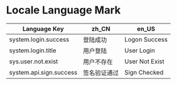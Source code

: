 # Locale Language Mark
|Language Key|zh_CN|en_US|
|------------|----------------|--------|
|system.login.success|登陆成功|Logon Success|
|system.login.title|用户登陆|User Login|
|sys.user.not.exist|用户不存在|User Not Exist|
|system.api.sign.success|签名验证通过|Sign Checked|